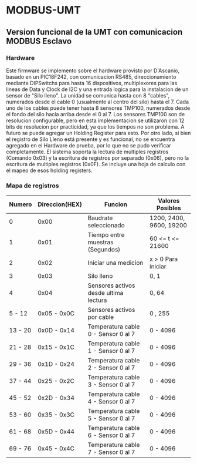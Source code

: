 # MODBUS-UMT
## Version funcional de la UMT con comunicacion MODBUS Esclavo
### Hardware
Este firmware se implemento sobre el hardware provisto por D'Ascanio, basado en un PIC18F242, con comunicacion RS485, direccionamiento mediante DIPSwitchs para hasta 16 dispositivos, multiplexores para las lineas de Data y Clock de I2C y una entrada logica para la instalacion de un sensor de "Silo lleno".
La unidad se comunica hasta con 8 "cables", numerados desde el cable 0 (usualmente al centro del silo) hasta el 7. Cada uno de los cables puede tener hasta 8 sensores TMP100, numerados desde el fondo del silo hacia arriba desde el 0 al 7. Los sensores TMP100 son de resolucion configurable, pero en esta implementacion se utilizaron con 12 bits de resolucion por practicidad, ya que los tiempos no son problema. A futuro se puede agregar un Holding Register para esto.
Por otro lado, si bien el registro de Silo Lleno está presente y es funcional, no se encuentra agregado en el Hardware de prueba, por lo que no se pudo verificar completamente.
El sistema soporta la lectura de multiples registros (Comando 0x03) y la escritura de registros por separado (0x06), pero no la escritura de multiples registros (0x0F).
Se incluye una hoja de calculo con el mapeo de esos holding registers.
### Mapa de registros
| Numero | Direccion(HEX) | Funcion  | Valores Posibles |
| - | - | - | - |
| 0 | 0x00 | Baudrate seleccionado   | 1200, 2400, 9600, 19200 |
| 1 | 0x01 | Tiempo entre muestras (Segundos)   | 60 <= t <= 21600 |
| 2 | 0x02 | Iniciar una medicion    | x > 0 Para iniciar|
| 3 | 0x03 | Silo lleno | 0, 1 |
| 4 | 0x04 | Sensores activos desde ultima lectura | 0, 64 |
| 5 - 12 | 0x05 - 0x0C | Sensores activos por cable | 0 , 255 |
| 13 - 20 | 0x0D - 0x14 | Temperatura cable 0 - Sensor 0 al 7  | 0 - 4096 |
| 21 - 28 | 0x15 - 0x1C | Temperatura cable 1 - Sensor 0 al 7  | 0 - 4096 |
| 29 - 36 | 0x1D - 0x24 | Temperatura cable 2 - Sensor 0 al 7  | 0 - 4096 |
| 37 - 44 | 0x25 - 0x2C | Temperatura cable 3 - Sensor 0 al 7  | 0 - 4096 |
| 45 - 52 | 0x2D - 0x34 | Temperatura cable 4 - Sensor 0 al 7  | 0 - 4096 |
| 53 - 60 | 0x35 - 0x3C | Temperatura cable 5 - Sensor 0 al 7  | 0 - 4096 |
| 61 - 68 | 0x5D - 0x44 | Temperatura cable 6 - Sensor 0 al 7  | 0 - 4096 |
| 69 - 76 | 0x45 - 0x4C | Temperatura cable 7 - Sensor 0 al 7  | 0 - 4096 |

